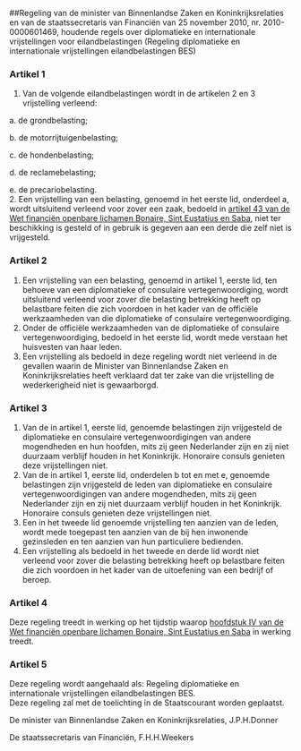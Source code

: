 <meta http-equiv='Content-Type' content='text/html; charset=utf-8' />

##Regeling van de minister van Binnenlandse Zaken en Koninkrijksrelaties en van de staatssecretaris van Financiën van 25 november 2010, nr. 2010-0000601469, houdende regels over diplomatieke en internationale vrijstellingen voor eilandbelastingen (Regeling diplomatieke en internationale vrijstellingen eilandbelastingen BES)

### Artikel  1  

1.  Van de volgende eilandbelastingen wordt in de artikelen 2 en 3 vrijstelling verleend: 

a. de grondbelasting;  

b. de motorrijtuigenbelasting;  

c. de hondenbelasting;  

d. de reclamebelasting;  

e. de precariobelasting.     
2.  Een vrijstelling van een belasting, genoemd in het eerste lid, onderdeel a, wordt uitsluitend verleend voor zover een zaak, bedoeld in [artikel 43 van de Wet financiën openbare lichamen Bonaire, Sint Eustatius en Saba](../../../../../../../../../wet-BES/wet/financiën/openbare/lichamen/bonaire/sint/eustatius/en/saba/BWBR0028151/README.md), niet ter beschikking is gesteld of in gebruik is gegeven aan een derde die zelf niet is vrijgesteld.   

### Artikel  2  

1.  Een vrijstelling van een belasting, genoemd in artikel 1, eerste lid, ten behoeve van een diplomatieke of consulaire vertegenwoordiging, wordt uitsluitend verleend voor zover die belasting betrekking heeft op belastbare feiten die zich voordoen in het kader van de officiële werkzaamheden van die diplomatieke of consulaire vertegenwoordiging.   
2.  Onder de officiële werkzaamheden van de diplomatieke of consulaire vertegenwoordiging, bedoeld in het eerste lid, wordt mede verstaan het huisvesten van haar leden.   
3.  Een vrijstelling als bedoeld in deze regeling wordt niet verleend in de gevallen waarin de Minister van Binnenlandse Zaken en Koninkrijksrelaties heeft verklaard dat ter zake van die vrijstelling de wederkerigheid niet is gewaarborgd.   

### Artikel  3  

1.  Van de in artikel 1, eerste lid, genoemde belastingen zijn vrijgesteld de diplomatieke en consulaire vertegenwoordigingen van andere mogendheden en hun hoofden, mits zij geen Nederlander zijn en zij niet duurzaam verblijf houden in het Koninkrijk. Honoraire consuls genieten deze vrijstellingen niet.   
2.  Van de in artikel 1, eerste lid, onderdelen b tot en met e, genoemde belastingen zijn vrijgesteld de leden van diplomatieke en consulaire vertegenwoordigingen van andere mogendheden, mits zij geen Nederlander zijn en zij niet duurzaam verblijf houden in het Koninkrijk. Honoraire consuls genieten deze vrijstellingen niet.   
3.  Een in het tweede lid genoemde vrijstelling ten aanzien van de leden, wordt mede toegepast ten aanzien van de bij hen inwonende gezinsleden en ten aanzien van hun particuliere bedienden.   
4.  Een vrijstelling als bedoeld in het tweede en derde lid wordt niet verleend voor zover die belasting betrekking heeft op belastbare feiten die zich voordoen in het kader van de uitoefening van een bedrijf of beroep.   

### Artikel  4  

Deze regeling treedt in werking op het tijdstip waarop [hoofdstuk IV van de Wet financiën openbare lichamen Bonaire, Sint Eustatius en Saba](../../../../../../../../../wet-BES/wet/financiën/openbare/lichamen/bonaire/sint/eustatius/en/saba/BWBR0028151/README.md) in werking treedt.  

### Artikel  5  

Deze regeling wordt aangehaald als: Regeling diplomatieke en internationale vrijstellingen eilandbelastingen BES.  
Deze regeling zal met de toelichting in de Staatscourant worden geplaatst.  

De 
minister van Binnenlandse Zaken en Koninkrijksrelaties,
J.P.H.Donner 

De 
staatssecretaris van Financiën,
F.H.H.Weekers   
